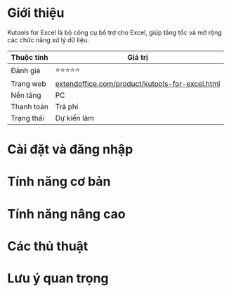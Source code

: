# Giới thiệu
Kutools for Excel là bộ công cụ bổ trợ cho Excel, giúp tăng tốc và mở rộng các chức năng xử lý dữ liệu.

| Thuộc tính         | Giá trị                                  |
|--------------------|------------------------------------------|
| Đánh giá           | ⭐⭐⭐⭐⭐                                   |
| Trang web          | [extendoffice.com/product/kutools-for-excel.html](https://extendoffice.com/product/kutools-for-excel.html) |
| Nền tảng           | PC                                       |
| Thanh toán         | Trả phí                                  |
| Trạng thái         | Dự kiến làm                              |

# Cài đặt và đăng nhập

# Tính năng cơ bản

# Tính năng nâng cao

# Các thủ thuật

# Lưu ý quan trọng
